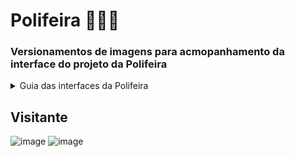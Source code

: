 # Polifeira 🍑🍊🍏
### Versionamentos de imagens para acmopanhamento da interface do projeto da Polifeira

<details>
  <summary>Guia das interfaces da Polifeira</summary>
  * teste
  *teste 2
</details>

## **Visitante**
![image](https://user-images.githubusercontent.com/78219497/197802771-121efb59-deb4-4949-872a-fa1ad475ffeb.png)
![image](https://user-images.githubusercontent.com/78219497/197802898-8d2848de-edf4-4877-9c3a-a5fe1964363a.png)
